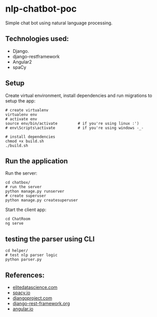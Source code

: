 # nlp-chatbot-poc
Simple chat bot using natural language processing.

## Technologies used:
+ Django.
+ django-restframework
+ Angular2
+ spaCy

## Setup

Create virtual environment, install dependencies and run migrations to setup the app:
```
# create virtualenv
virtualenv env
# activate env
source env/bin/activate         # if you're using linux :')
# env\Scripts\activate          # if you're using windows -_-

# install dependencies
chmod +x build.sh
./build.sh
```

## Run the application

Run the server:

```
cd chatbox/
# run the server
python manage.py runserver
# create superuser
python manage.py createsuperuser
```


Start the client app:

```
cd ChatRoom
ng serve
```

## testing the parser using CLI
```
cd helper/
# test nlp parser logic
python parser.py
```

## References:
- [elitedatascience.com](https://elitedatascience.com/python-nlp-libraries)
- [spacy.io](https://spacy.io/docs/usage/models)
- [djangoproject.com](https://www.djangoproject.com/)
- [django-rest-framework.org](http://www.django-rest-framework.org)
- [angular.io](https://cli.angular.io/)

